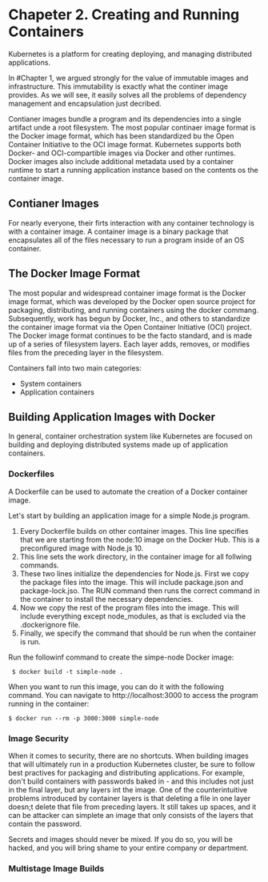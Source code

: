 # Chapeter 2. Creating and Running Containers

Kubernetes is a platform for creating deploying, and managing distributed applications.

In #Chapter 1, we argued strongly for the value of immutable images and infrastructure. This immutability is exactly what the continer image provides. As we will see, it easily solves all the problems of dependency management and encapsulation just decribed.

Contianer images bundle a program and its dependencies into a single artifact unde a root filesystem. The most popular continaer image format is the Docker image format, which has been standardized bu the Open Container Initiative to the OCI image format. Kubernetes supports both Docker- and OCI-compartible images via Docker and other runtimes. Docker images also include additional metadata used by a container runtime to start a running application instance based on the contents os the container image.

## Contianer Images

For nearly everyone, their firts interaction with any container technology is with a container image. A container image is a binary package that encapsulates all of the files necessary to run a program inside of an OS container.

## The Docker Image Format

The most popular and widespread container image format is the Docker image format, which was developed by the Docker open source project for packaging, distributing, and running containers using the docker commang. Subsequently, work has begun by Docker, Inc., and others to standardize the container image format via the Open Container Initiative (OCI) project. The Docker image format continues to be the facto standard, and is made up of a series of filesystem layers. Each layer adds, removes, or modifies files from the preceding layer in the filesystem. 

Containers fall into two main categories:

* System containers
* Application containers

## Building Application Images with Docker

In general, container orchestration system like Kubernetes are focused on building and deploying distributed systems made up of application containers.

### Dockerfiles

A Dockerfile can be used to automate the creation of a Docker container image.

Let's start by building an application image for a simple Node.js program.

1. Every Dockerfile builds on other container images. This line specifies that we are starting from the node:10 image on the Docker Hub. This is a preconfigured image with Node.js 10.
2. This line sets the work directory, in the container image for all follwing commands.
3. These two lines initialize the dependencies for Node.js. First we copy the package files into the image. This will include package.json and package-lock.jso. The RUN command then runs the correct command in the container to install the necessary dependencies.
4. Now we copy the rest of the program files into the image. This will include everything except node_modules, as that is excluded via the .dockerignore file.
5. Finally, we specify the command that should be run when the container is run.

Run the followinf command to create the simpe-node Docker image:

``` $ docker build -t simple-node .```

When you want to run this image, you can do it with the following command. You can navigate to http://localhost:3000 to access the program running in the container:

```$ docker run --rm -p 3000:3000 simple-node```

### Image Security

When it comes to security, there are no shortcuts. When building images that will ultimately run in a production Kubernetes cluster, be sure to follow best practives for packaging and distributing applications. For example, don't build containers with passwords baked in - and this includes not just in the final layer, but any layers int the image. One of the counterintuitive problems introduced by container layers is that deleting a file in one layer doesn;t delete that file from preceding layers. It still takes up spaces, and it can be attacker can simplete an image that only consists of the layers that contain the password.

Secrets and images should never be mixed. If you do so, you will be hacked, and you will bring shame to your entire company or department.

### Multistage Image Builds